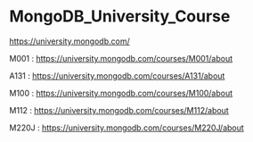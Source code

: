 # MongoDB_University_Course
https://university.mongodb.com/

M001 : https://university.mongodb.com/courses/M001/about

A131 : https://university.mongodb.com/courses/A131/about

M100 : https://university.mongodb.com/courses/M100/about

M112 : https://university.mongodb.com/courses/M112/about

M220J : https://university.mongodb.com/courses/M220J/about
